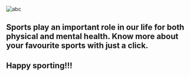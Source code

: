 
![abc](https://www.topendsports.com/image/album/public-domain/olympic-games/images/olympic_rings.jpg)
## Sports play an important role in our life for both physical and mental health. Know more about your favourite sports with just a click. 

## Happy sporting!!!


 






